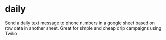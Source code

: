 # daily
Send a daily text message to phone numbers in a google sheet based on row data in another sheet. Great for simple and cheap drip campaigns using Twilio
